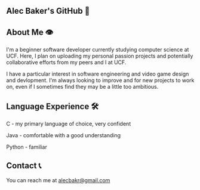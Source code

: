 ## Alec Baker's GitHub 🔮

## About Me 👁️
I'm a beginner software developer currently studying computer science at UCF.
Here, I plan on uploading my personal passion projects and potentially collaborative efforts from my peers and I at UCF.

I have a particular interest in software engineering and video game design and devlopment. I'm always looking to improve and for new projects to work on, even if I sometimes find they may be a little too ambitious.

## Language Experience 🛠
C - my primary language of choice, very confident

Java - comfortable with a good understanding

Python - familiar

## Contact 📞
You can reach me at alecbakr@gmail.com
<!--
**alecbkr/alecbkr** is a ✨ _special_ ✨ repository because its `README.md` (this file) appears on your GitHub profile.

Here are some ideas to get you started:

- 🔭 I’m currently working on ...
- 🌱 I’m currently learning ...
- 👯 I’m looking to collaborate on ...
- 🤔 I’m looking for help with ...
- 💬 Ask me about ...
- 📫 How to reach me: ...
- 😄 Pronouns: ...
- ⚡ Fun fact: ...
-->
